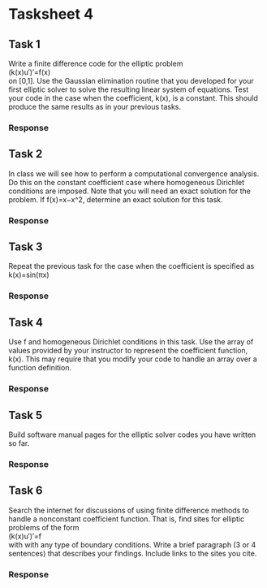 # Tasksheet 4
 
## Task 1
Write a finite difference code for the elliptic problem       
(k(x)u′)′=f(x)      
on [0,1]. Use the Gaussian elimination routine that you developed for your first elliptic solver to solve the resulting linear system of equations. Test your code in the case when the coefficient, 
k(x), is a constant. This should produce the same results as in your previous tasks.
### Response


## Task 2
In class we will see how to perform a computational convergence analysis. Do this on the constant coefficient case where homogeneous Dirichlet conditions are imposed. Note that you will need an exact solution for the problem. If 
f(x)=x−x^2, determine an exact solution for this task.
### Response


## Task 3
Repeat the previous task for the case when the coefficient is specified as    
k(x)=sin(πx)
### Response


## Task 4
 Use f and homogeneous Dirichlet conditions in this task. Use the array of values provided by your instructor to represent the coefficient function, 
k(x). This may require that you modify your code to handle an array over a function definition.
### Response


## Task 5
Build software manual pages for the elliptic solver codes you have written so far.
### Response


## Task 6
Search the internet for discussions of using finite difference methods to handle a nonconstant coefficient function. That is, find sites for elliptic problems of the form     
(k(x)u′)′=f      
with with any type of boundary conditions. Write a brief paragraph (3 or 4 sentences) that describes your findings. Include links to the sites you cite.
### Response

